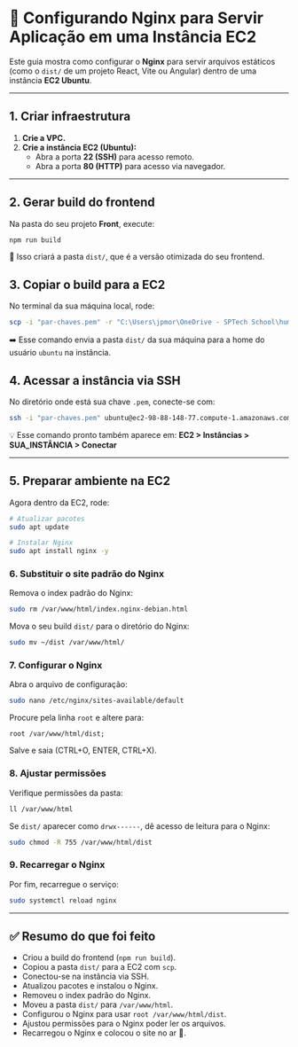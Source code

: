 # 🚀 Configurando Nginx para Servir Aplicação em uma Instância EC2

Este guia mostra como configurar o **Nginx** para servir arquivos estáticos (como o `dist/` de um projeto React, Vite ou Angular) dentro de uma instância **EC2 Ubuntu**.

---

## **1. Criar infraestrutura**

1. **Crie a VPC.**
2. **Crie a instância EC2 (Ubuntu):**
   - Abra a porta **22 (SSH)** para acesso remoto.
   - Abra a porta **80 (HTTP)** para acesso via navegador.

---

## **2. Gerar build do frontend**

Na pasta do seu projeto **Front**, execute:

```bash
npm run build
```

🔹 Isso criará a pasta `dist/`, que é a versão otimizada do seu frontend.

## **3. Copiar o build para a EC2**

No terminal da sua máquina local, rode:

```bash
scp -i "par-chaves.pem" -r "C:\Users\jpmor\OneDrive - SPTech School\human_consulting\Node-Application\vite-project\dist" ubuntu@23.20.35.0:~/
```

➡️ Esse comando envia a pasta `dist/` da sua máquina para a home do usuário `ubuntu` na instância.

## **4. Acessar a instância via SSH**

No diretório onde está sua chave `.pem`, conecte-se com:

```bash
ssh -i "par-chaves.pem" ubuntu@ec2-98-88-148-77.compute-1.amazonaws.com
```

💡 Esse comando pronto também aparece em:
**EC2 > Instâncias > SUA_INSTÂNCIA > Conectar**

---

## **5. Preparar ambiente na EC2**

Agora dentro da EC2, rode:

```bash
# Atualizar pacotes
sudo apt update

# Instalar Nginx
sudo apt install nginx -y
```

### **6. Substituir o site padrão do Nginx**

Remova o index padrão do Nginx:

```bash
sudo rm /var/www/html/index.nginx-debian.html
```

Mova o seu build `dist/` para o diretório do Nginx:

```bash
sudo mv ~/dist /var/www/html/
```

### **7. Configurar o Nginx**

Abra o arquivo de configuração:

```bash
sudo nano /etc/nginx/sites-available/default
```

Procure pela linha `root` e altere para:

```nginx
root /var/www/html/dist;
```

Salve e saia (CTRL+O, ENTER, CTRL+X).

### **8. Ajustar permissões**

Verifique permissões da pasta:

```bash
ll /var/www/html
```

Se `dist/` aparecer como `drwx------`, dê acesso de leitura para o Nginx:

```bash
sudo chmod -R 755 /var/www/html/dist
```

### **9. Recarregar o Nginx**

Por fim, recarregue o serviço:

```bash
sudo systemctl reload nginx
```

---

## ✅ **Resumo do que foi feito**

- Criou a build do frontend (`npm run build`).
- Copiou a pasta `dist/` para a EC2 com `scp`.
- Conectou-se na instância via SSH.
- Atualizou pacotes e instalou o Nginx.
- Removeu o index padrão do Nginx.
- Moveu a pasta `dist/` para `/var/www/html`.
- Configurou o Nginx para usar `root /var/www/html/dist`.
- Ajustou permissões para o Nginx poder ler os arquivos.
- Recarregou o Nginx e colocou o site no ar 🚀.